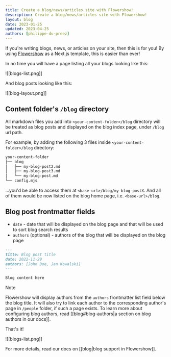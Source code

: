 ```yaml
---
title: Create a blog/news/articles site with Flowershow!
description: Create a blog/news/articles site with Flowershow!
layout: blog
date: 2023-01-25
updated: 2023-04-25
authors: [philippe-du-preez]
---
```


If you're writing blogs, news, or articles on your site, then this is for you! By using [Flowershow](https://flowershow.app/) as a Next.js template, this is easier than ever!

In no time you will have a page listing all your blogs looking like this:

![[blogs-list.png]]

And blog posts looking like this:

![[blog-layout.png]]

## Content folder's `/blog` directory

All markdown files you add into `<your-content-folder>/blog` directory will be treated as blog posts and displayed on the blog index page, under `/blog` url path.

For example, by adding the following 3 files inside `<your-content-folder>/blog` directory:

```sh
your-content-folder
├── blog
│   ├── my-blog-post2.md
│   ├── my-blog-post3.md
│   └── my-blog-post.md
└── config.mjs
```

...you'd be able to access them at `<base-url>/blog/my-blog-postX`. And all of them would be now listed on the blog home page, i.e. `<base-url>/blog`.

## Blog post frontmatter fields

- `date` - date that will be displayed on the blog page and that will be used to sort blog search results
- `authors` (optional) - authors of the blog that will be displayed on the blog page

```md
---
title: Blog post title
date: 2022-11-29
authors: [John Doe, Jan Kowalski]
---

Blog content here
```

> [!note]
> Flowershow will display authors from the `authors` frontmatter list field below the blog title. It will also try to link each author to the corresponding author's page in `/people` folder, if such a page exists. To learn more about configuring blog authors, read [[blog#blog-authors|a section on blog authors in our docs]].

That's it!

![[blogs-list.png]]

For more details, read our docs on [[blog|blog support in Flowershow]].
